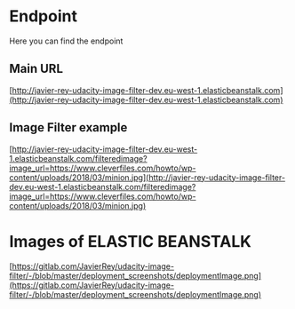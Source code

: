# Endpoint
Here you can find the endpoint
## Main URL
[http://javier-rey-udacity-image-filter-dev.eu-west-1.elasticbeanstalk.com](http://javier-rey-udacity-image-filter-dev.eu-west-1.elasticbeanstalk.com)
## Image Filter example
[http://javier-rey-udacity-image-filter-dev.eu-west-1.elasticbeanstalk.com/filteredimage?image_url=https://www.cleverfiles.com/howto/wp-content/uploads/2018/03/minion.jpg](http://javier-rey-udacity-image-filter-dev.eu-west-1.elasticbeanstalk.com/filteredimage?image_url=https://www.cleverfiles.com/howto/wp-content/uploads/2018/03/minion.jpg)
# Images of ELASTIC BEANSTALK
[https://gitlab.com/JavierRey/udacity-image-filter/-/blob/master/deployment_screenshots/deploymentImage.png](https://gitlab.com/JavierRey/udacity-image-filter/-/blob/master/deployment_screenshots/deploymentImage.png)

